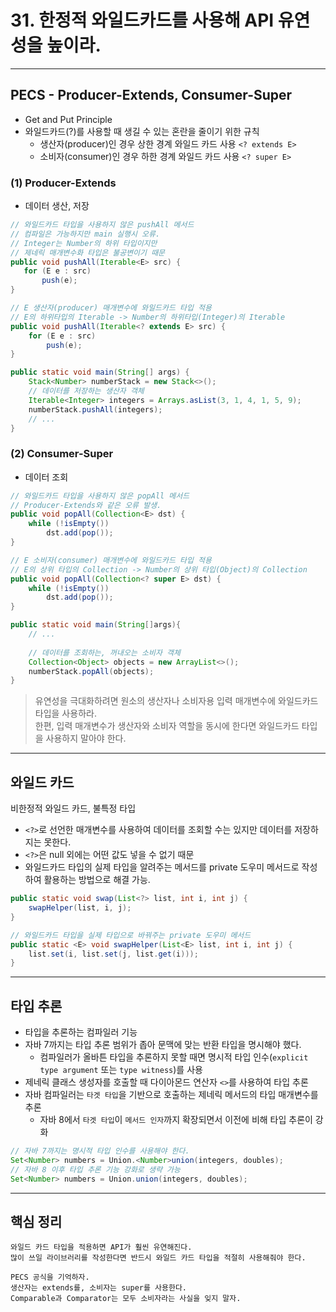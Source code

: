 # 31. 한정적 와일드카드를 사용해 API 유연성을 높이라.

---

## PECS - Producer-Extends, Consumer-Super
- Get and Put Principle
- 와일드카드(?)를 사용할 때 생길 수 있는 혼란을 줄이기 위한 규칙
  - 생산자(producer)인 경우 상한 경계 와일드 카드 사용 `<? extends E>`
  - 소비자(consumer)인 경우 하한 경계 와일드 카드 사용 `<? super E>`

### (1) Producer-Extends
- 데이터 생산, 저장
```java
// 와일드카드 타입을 사용하지 않은 pushAll 메서드
// 컴파일은 가능하지만 main 실행시 오류.
// Integer는 Number의 하위 타입이지만
// 제네릭 매개변수화 타입은 불공변이기 때문
public void pushAll(Iterable<E> src) {
   for (E e : src)
       push(e);
}

// E 생산자(producer) 매개변수에 와일드카드 타입 적용
// E의 하위타입의 Iterable -> Number의 하위타입(Integer)의 Iterable
public void pushAll(Iterable<? extends E> src) {
    for (E e : src)
        push(e);
}

public static void main(String[] args) {
    Stack<Number> numberStack = new Stack<>();
    // 데이터를 저장하는 생산자 객체
    Iterable<Integer> integers = Arrays.asList(3, 1, 4, 1, 5, 9);
    numberStack.pushAll(integers);
    // ...
}
```

### (2) Consumer-Super
- 데이터 조회
```java
// 와일드카드 타입을 사용하지 않은 popAll 메서드
// Producer-Extends와 같은 오류 발생.
public void popAll(Collection<E> dst) {
    while (!isEmpty())
        dst.add(pop());
}

// E 소비자(consumer) 매개변수에 와일드카드 타입 적용
// E의 상위 타입의 Collection -> Number의 상위 타입(Object)의 Collection
public void popAll(Collection<? super E> dst) {
    while (!isEmpty())
        dst.add(pop());
}

public static void main(String[]args){
    // ...
        
    // 데이터를 조회하는, 꺼내오는 소비자 객체
    Collection<Object> objects = new ArrayList<>();
    numberStack.popAll(objects);
}
```

<blockquote>
유연성을 극대화하려면 원소의 생산자나 소비자용 입력 매개변수에 와일드카드 타입을 사용하라. <br>
한편, 입력 매개변수가 생산자와 소비자 역할을 동시에 한다면 와일드카드 타입을 사용하지 말아야 한다.
</blockquote>

---

## 와일드 카드

비한정적 와일드 카드, 불특정 타입
- `<?>`로 선언한 매개변수를 사용하여 데이터를 조회할 수는 있지만 데이터를 저장하지는 못한다.
- `<?>`은 null 외에는 어떤 값도 넣을 수 없기 때문
- 와일드카드 타입의 실제 타입을 알려주는 메서드를 private 도우미 메서드로 작성하여 활용하는 방법으로 해결 가능.
```java
public static void swap(List<?> list, int i, int j) {
    swapHelper(list, i, j);
}

// 와일드카드 타입을 실제 타입으로 바꿔주는 private 도우미 메서드
public static <E> void swapHelper(List<E> list, int i, int j) {
    list.set(i, list.set(j, list.get(i)));
}
```

---

## 타입 추론
- 타입을 추론하는 컴파일러 기능
- 자바 7까지는 타입 추론 범위가 좁아 문맥에 맞는 반환 타입을 명시해야 했다.
  - 컴파일러가 올바튼 타입을 추론하지 못할 때면 명시적 타입 인수(`explicit type argument` 또는 `type witness`)를 사용 
- 제네릭 클래스 생성자를 호출할 때 다이아몬드 연산자 `<>`를 사용하여 타입 추론
- 자바 컴파일러는 `타겟 타입`을 기반으로 호출하는 제네릭 메서드의 타입 매개변수를 추론
  - 자바 8에서 `타겟 타입`이 `메서드 인자`까지 확장되면서 이전에 비해 타입 추론이 강화
```java
// 자바 7까지는 명시적 타입 인수를 사용해야 한다.
Set<Number> numbers = Union.<Number>union(integers, doubles);
// 자바 8 이후 타입 추론 기능 강화로 생략 가능
Set<Number> numbers = Union.union(integers, doubles);
```

---

## 핵심 정리
```
와일드 카드 타입을 적용하면 API가 훨씬 유연해진다.
많이 쓰일 라이브러리를 작성한다면 반드시 와일드 카드 타입을 적절히 사용해줘야 한다.

PECS 공식을 기억하자.
생산자는 extends를, 소비자는 super를 사용한다.
Comparable과 Comparator는 모두 소비자라는 사실을 잊지 말자.
```